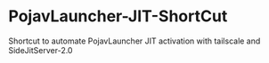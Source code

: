 # PojavLauncher-JIT-ShortCut
Shortcut to automate PojavLauncher JIT activation with tailscale and SideJitServer-2.0
